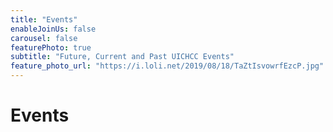 ```yaml
---
title: "Events"
enableJoinUs: false
carousel: false
featurePhoto: true
subtitle: "Future, Current and Past UICHCC Events"
feature_photo_url: "https://i.loli.net/2019/08/18/TaZtIsvowrfEzcP.jpg"
---
```


# Events